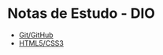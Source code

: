 # Notas de Estudo - DIO

- [Git/GitHub](https://github.com/mjuli/estudos-dio/blob/main/git-github/git-github.md)
- [HTML5/CSS3](https://github.com/mjuli/estudos-dio/tree/main/html-css)
